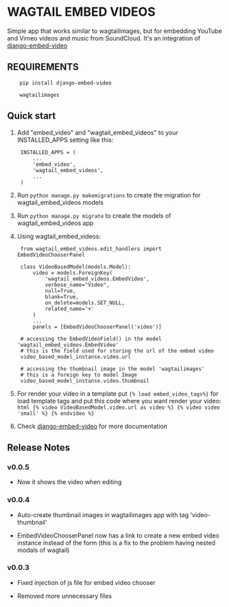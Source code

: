 # WAGTAIL EMBED VIDEOS

Simple app that works similar to wagtailimages, but for embedding YouTube and Vimeo videos and music from SoundCloud.
It's an integration of [django-embed-video](https://github.com/yetty/django-embed-video)

## REQUIREMENTS

        pip install django-embed-video

        wagtailimages

## Quick start

1. Add "embed_video" and "wagtail_embed_videos" to your INSTALLED_APPS setting like this:

        INSTALLED_APPS = (
            ...
            'embed_video',
            'wagtail_embed_videos',
            ...
        )

2. Run `python manage.py makemigrations` to create the migration for wagtail_embed_videos models

3. Run `python manage.py migrate` to create the models of wagtail_embed_videos app

4. Using wagtail_embed_videos:

        from wagtail_embed_videos.edit_handlers import EmbedVideoChooserPanel

        class VideoBasedModel(models.Model):
            video = models.ForeignKey(
                'wagtail_embed_videos.EmbedVideo',
                verbose_name="Video",
                null=True,
                blank=True,
                on_delete=models.SET_NULL,
                related_name='+'
            )
            ...
            panels = [EmbedVideoChooserPanel('video')]

        # accessing the EmbedVideoField() in the model 'wagtail_embed_videos.EmbedVideo'
        # this is the field used for storing the url of the embed video
        video_based_model_instanse.video.url

        # accessing the thumbnail image in the model 'wagtailimages'
        # this is a foreign key to model Image
        video_based_model_instanse.video.thumbnail
        
5. For render your video in a template put `{% load embed_video_tags%}` for load template tags and put this code where you want render your video:
        ```html
        {% video VideoBasedModel.video.url as video %}
                {% video video 'small' %}
        {% endvideo %}
        ```
        
6. Check [django-embed-video](https://github.com/yetty/django-embed-video) for more documentation


## Release Notes

### v0.0.5

 - Now it shows the video when editing

### v0.0.4

 - Auto-create thumbnail images in wagtailimages app with tag 'video-thumbnail'

 - EmbedVideoChooserPanel now has a link to create a new embed video instance instead of the form
 (this is a fix to the problem having nested modals of wagtail)

### v0.0.3

- Fixed injection of js file for embed video chooser

- Removed more unnecessary files
